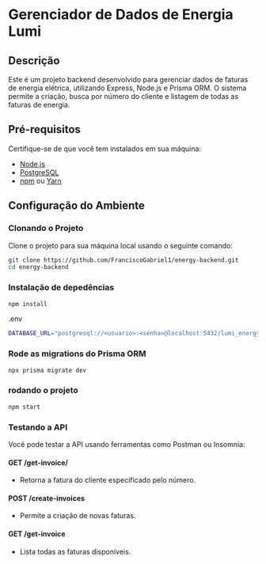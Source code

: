 # Gerenciador de Dados de Energia Lumi

## Descrição

Este é um projeto backend desenvolvido para gerenciar dados de faturas de energia elétrica, utilizando Express, Node.js e Prisma ORM. O sistema permite a criação, busca por número do cliente e listagem de todas as faturas de energia.

## Pré-requisitos

Certifique-se de que você tem instalados em sua máquina:
- [Node.js](https://nodejs.org/en/download/)
- [PostgreSQL](https://www.postgresql.org/download/)
- [npm](https://npmjs.com/) ou [Yarn](https://yarnpkg.com/)

## Configuração do Ambiente

### Clonando o Projeto

Clone o projeto para sua máquina local usando o seguinte comando:

```bash
git clone https://github.com/FranciscoGabriel1/energy-backend.git
cd energy-backend

```
### Instalação de depedências


```bash 
npm install
```

.env
```bash
DATABASE_URL="postgresql://<usuario>:<senha>@localhost:5432/lumi_energy_db?schema=public"
```

### Rode as migrations do Prisma ORM
```bash
npx prisma migrate dev
```

### rodando o projeto

```bash
npm start
``` 

### Testando a API
Você pode testar a API usando ferramentas como Postman ou Insomnia:

#### GET /get-invoice/
- Retorna a fatura do cliente especificado pelo número.
#### POST /create-invoices
- Permite a criação de novas faturas.
#### GET /get-invoice
- Lista todas as faturas disponíveis.
